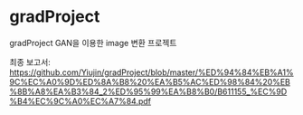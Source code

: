# gradProject
gradProject
GAN을 이용한 image 변환 프로젝트

최종 보고서: https://github.com/Yiujin/gradProject/blob/master/%ED%94%84%EB%A1%9C%EC%A0%9D%ED%8A%B8%20%EA%B5%AC%ED%98%84%20%EB%8B%A8%EA%B3%84_2%ED%95%99%EA%B8%B0/B611155_%EC%9D%B4%EC%9C%A0%EC%A7%84.pdf


